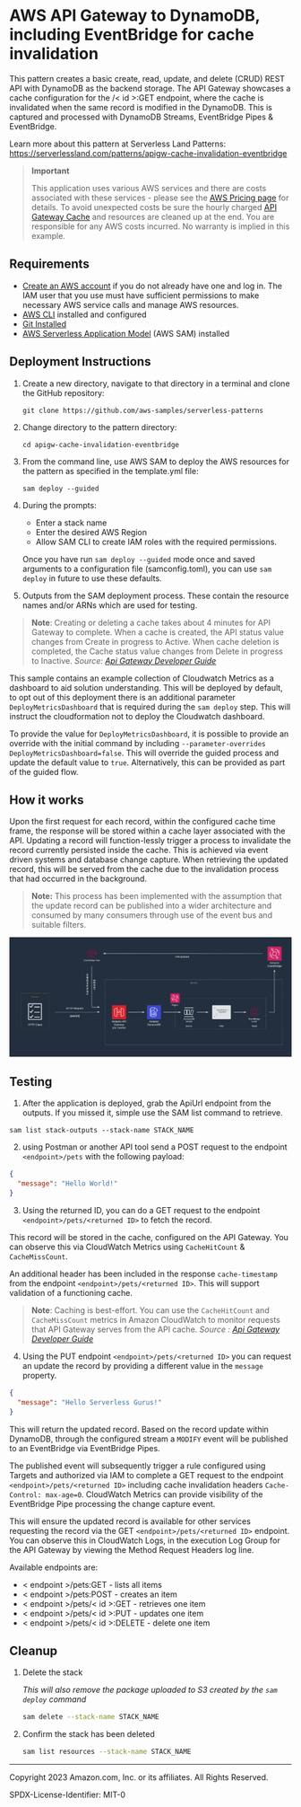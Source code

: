 # AWS API Gateway to DynamoDB, including EventBridge for cache invalidation

This pattern creates a basic create, read, update, and delete (CRUD) REST API with DynamoDB as the backend storage. The API Gateway showcases a cache configuration for the /< id >:GET endpoint, where the cache is invalidated when the same record is modified in the DynamoDB. This is captured and processed with DynamoDB Streams, EventBridge Pipes & EventBridge.

Learn more about this pattern at Serverless Land Patterns: https://serverlessland.com/patterns/apigw-cache-invalidation-eventbridge

> **Important**
>
> This application uses various AWS services and there are costs associated with these services - please see the [AWS Pricing page](https://aws.amazon.com/pricing/) for details. To avoid unexpected costs be sure the hourly charged [API Gateway Cache](https://aws.amazon.com/api-gateway/pricing/) and resources are cleaned up at the end. You are responsible for any AWS costs incurred. No warranty is implied in this example.

## Requirements

- [Create an AWS account](https://portal.aws.amazon.com/gp/aws/developer/registration/index.html) if you do not already have one and log in. The IAM user that you use must have sufficient permissions to make necessary AWS service calls and manage AWS resources.
- [AWS CLI](https://docs.aws.amazon.com/cli/latest/userguide/install-cliv2.html) installed and configured
- [Git Installed](https://git-scm.com/book/en/v2/Getting-Started-Installing-Git)
- [AWS Serverless Application Model](https://docs.aws.amazon.com/serverless-application-model/latest/developerguide/serverless-sam-cli-install.html) (AWS SAM) installed

## Deployment Instructions

1. Create a new directory, navigate to that directory in a terminal and clone the GitHub repository:
   ```
   git clone https://github.com/aws-samples/serverless-patterns
   ```
2. Change directory to the pattern directory:
   ```
   cd apigw-cache-invalidation-eventbridge
   ```
3. From the command line, use AWS SAM to deploy the AWS resources for the pattern as specified in the template.yml file:
   ```
   sam deploy --guided
   ```
4. During the prompts:

   - Enter a stack name
   - Enter the desired AWS Region
   - Allow SAM CLI to create IAM roles with the required permissions.

   Once you have run `sam deploy --guided` mode once and saved arguments to a configuration file (samconfig.toml), you can use `sam deploy` in future to use these defaults.

5. Outputs from the SAM deployment process. These contain the resource names and/or ARNs which are used for testing.

> **Note**: Creating or deleting a cache takes about 4 minutes for API Gateway to complete. When a cache is created, the API status value changes from Create in progress to Active. When cache deletion is completed, the Cache status value changes from Delete in progress to Inactive. _Source: [Api Gateway Developer Guide](https://docs.aws.amazon.com/apigateway/latest/developerguide/api-gateway-caching.html#enable-api-gateway-caching)_

This sample contains an example collection of Cloudwatch Metrics as a dashboard to aid solution understanding. This will be deployed by default, to opt out of this deployment there is an additional parameter `DeployMetricsDashboard` that is required during the `sam deploy` step. This will instruct the cloudformation not to deploy the Cloudwatch dashboard.

To provide the value for `DeployMetricsDashboard`, it is possible to provide an override with the initial command by including `--parameter-overrides DeployMetricsDashboard=false`. This will override the guided process and update the default value to `true`. Alternatively, this can be provided as part of the guided flow.

## How it works

Upon the first request for each record, within the configured cache time frame, the response will be stored within a cache layer associated with the API. Updating a record will function-lessly trigger a process to invalidate the record currently persisted inside the cache. This is achieved via event driven systems and database change capture. When retrieving the updated record, this will be served from the cache due to the invalidation process that had occurred in the background.

> **Note:** This process has been implemented with the assumption that the update record can be published into a wider architecture and consumed by many consumers through use of the event bus and suitable filters.

![Detailed architecture diagram](img/apigw-cache-invalidation-eventbridge-architecture.png)

## Testing

1. After the application is deployed, grab the ApiUrl endpoint from the outputs. If you missed it, simple use the SAM list command to retrieve.

```
sam list stack-outputs --stack-name STACK_NAME
```

2. using Postman or another API tool send a POST request to the endpoint `<endpoint>/pets` with the following payload:

```json
{
  "message": "Hello World!"
}
```

3. Using the returned ID, you can do a GET request to the endpoint `<endpoint>/pets/<returned ID>` to fetch the record.

This record will be stored in the cache, configured on the API Gateway. You can observe this via CloudWatch Metrics using `CacheHitCount` & `CacheMissCount`.

An additional header has been included in the response `cache-timestamp` from the endpoint `<endpoint>/pets/<returned ID>`. This will support validation of a functioning cache.

> **Note**: Caching is best-effort. You can use the `CacheHitCount` and `CacheMissCount` metrics in Amazon CloudWatch to monitor requests that API Gateway serves from the API cache. _Source : [Api Gateway Developer Guide](https://docs.aws.amazon.com/apigateway/latest/developerguide/api-gateway-caching.html)_

4. Using the PUT endpoint `<endpoint>/pets/<returned ID>` you can request an update the record by providing a different value in the `message` property.

```json
{
  "message": "Hello Serverless Gurus!"
}
```

This will return the updated record. Based on the record update within DynamoDB, through the configured stream a `MODIFY` event will be published to an EventBridge via EventBridge Pipes.

The published event will subsequently trigger a rule configured using Targets and authorized via IAM to complete a GET request to the endpoint `<endpoint>/pets/<returned ID>` including cache invalidation headers `Cache-Control: max-age=0`. CloudWatch Metrics can provide visibility of the EventBridge Pipe processing the change capture event.

This will ensure the updated record is available for other services requesting the record via the GET `<endpoint>/pets/<returned ID>` endpoint. You can observe this in CloudWatch Logs, in the execution Log Group for the API Gateway by viewing the Method Request Headers log line.

Available endpoints are:

- < endpoint >/pets:GET - lists all items
- < endpoint >/pets:POST - creates an item
- < endpoint >/pets/< id >:GET - retrieves one item
- < endpoint >/pets/< id >:PUT - updates one item
- < endpoint >/pets/< id >:DELETE - delete one item

## Cleanup

1. Delete the stack

   _This will also remove the package uploaded to S3 created by the `sam deploy` command_

   ```bash
   sam delete --stack-name STACK_NAME
   ```

1. Confirm the stack has been deleted
   ```bash
   sam list resources --stack-name STACK_NAME
   ```

---

Copyright 2023 Amazon.com, Inc. or its affiliates. All Rights Reserved.

SPDX-License-Identifier: MIT-0
